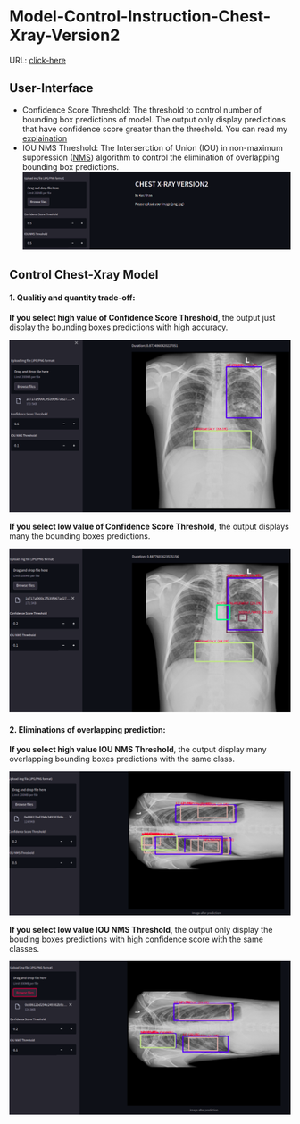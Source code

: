 # Model-Control-Instruction-Chest-Xray-Version2

URL: [click-here](https://share.streamlit.io/datacollectorvn/chest-xray-version2-deployment/streamlit_inference.py)

## User-Interface
+ Confidence Score Threshold: The threshold to control number of bounding box predictions of model. The output only display predictions that have confidence score greater than the threshold. You can read my [explaination](https://docs.google.com/presentation/d/15F1puhvjmvTkM-ZSMjRK8IQp54zNqY7Z6h6OYKXTNgY/edit?usp=sharing)
+ IOU NMS Threshold: The Interserction of Union (IOU) in non-maximum suppression ([NMS](https://arxiv.org/pdf/1705.02950.pdf)) algorithm to control the elimination of overlapping bounding box predictions.
![plot](src-imgs/user_interface.png)


## Control Chest-Xray Model 
#### 1. Qualitiy and quantity trade-off:

**If you select high value of Confidence Score Threshold**, the output just display the bounding boxes predictions with high accuracy. 

![plot](src-imgs/high_score_thr.png)

**If you select low value of Confidence Score Threshold**, the output displays many the bounding boxes predictions.

![plot](src-imgs/low_score_thr.png)

#### 2. Eliminations of overlapping prediction:
**If you select high value IOU NMS Threshold**, the output display many overlapping bounding boxes predictions with the same class.

![plot](src-imgs/high_iou_thr.png)

**If you select low value IOU NMS Threshold**, the output only display the bouding boxes predictions with high confidence score with the same classes.

![plot](src-imgs/low_iou_thr.png)
